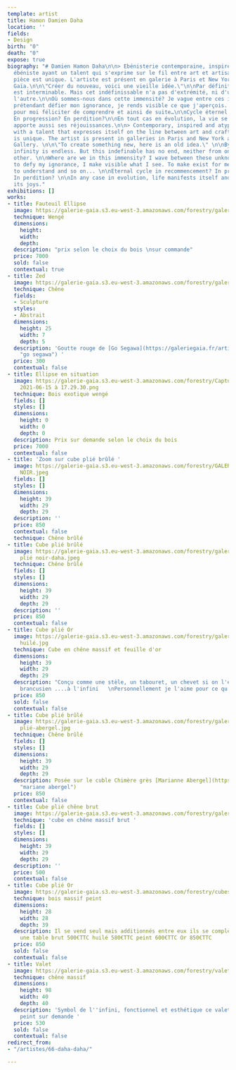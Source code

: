 ```yaml
---
template: artist
title: Hamon Damien Daha
location: ''
fields:
- Design
birth: "0"
death: "0"
expose: true
biography: "# Damien Hamon Daha\n\n> Ebénisterie contemporaine, inspirée et atypique\n\nDesigner
  ébéniste ayant un talent qui s'exprime sur le fil entre art et artisanat. Chaque
  pièce est unique. L'artiste est présent en galerie à Paris et New York et à la Galerie
  Gaïa.\n\n\"Créer du nouveau, voici une vieille idée.\"\n\nPar définition, l'infini
  est interminable. Mais cet indéfinissable n'a pas d'extrémité, ni d'un bout ni de
  l'autre.\n\nOù sommes-nous dans cette immensité? Je vague entre ces inconnus. En
  prétendant défier mon ignorance, je rends visible ce que j'aperçois. Faire exister
  pour moi féliciter de comprendre et ainsi de suite…\n\nCycle éternel en recommencement?
  En progression? En perdition?\n\nEn tout cas en évolution, la vie se manifeste et
  apporte aussi ses réjouissances.\n\n> Contemporary, inspired and atypical woodworking\n\nCabinetmaker
  with a talent that expresses itself on the line between art and craft. Each piece
  is unique. The artist is present in galleries in Paris and New York and at the Gaïa
  Gallery. \n\n\"To create something new, here is an old idea.\" \n\nBy definition,
  infinity is endless. But this indefinable has no end, neither from one end nor the
  other. \n\nWhere are we in this immensity? I wave between these unknowns. By claiming
  to defy my ignorance, I make visible what I see. To make exist for me congratulate
  to understand and so on... \n\nEternal cycle in recommencement? In progression?
  In perdition? \n\nIn any case in evolution, life manifests itself and also brings
  its joys."
exhibitions: []
works:
- title: Fauteuil Ellipse
  image: https://galerie-gaia.s3.eu-west-3.amazonaws.com/forestry/galerie-gaia-damien-hamon-ellipse.jpeg
  technique: Wengé
  dimensions:
    height: 
    width: 
    depth: 
  description: "prix selon le choix du bois \nsur commande"
  price: 7000
  sold: false
  contextual: true
- title: Zed
  image: https://galerie-gaia.s3.eu-west-3.amazonaws.com/forestry/galerie-gaia-daha-Zed.jpg
  technique: Chêne
  fields:
  - Sculpture
  styles:
  - Abstrait
  dimensions:
    height: 25
    width: 7
    depth: 5
  description: 'Goutte rouge de [Go Segawa](https://galeriegaia.fr/artists/go-segawa/
    "go segawa") '
  price: 300
  contextual: false
- title: Ellipse en situation
  image: https://galerie-gaia.s3.eu-west-3.amazonaws.com/forestry/Capture d’écran
    2021-06-15 à 17.29.30.png
  technique: Bois exotique wengé
  fields: []
  styles: []
  dimensions:
    height: 0
    width: 0
    depth: 0
  description: Prix sur demande selon le choix du bois
  price: 7000
  contextual: false
- title: 'Zoom sur cube plié brûlé '
  image: https://galerie-gaia.s3.eu-west-3.amazonaws.com/forestry/GALERIE-GAIA-DAHA-CUBLE
    NOIR.jpeg
  fields: []
  styles: []
  dimensions:
    height: 39
    width: 29
    depth: 29
  description: ''
  price: 850
  contextual: false
  technique: Chêne brûlé
- title: Cube plié brûlé
  image: https://galerie-gaia.s3.eu-west-3.amazonaws.com/forestry/galerie-gaia-cuble
    plié noir-daha.jpeg
  technique: Chêne brûlé
  fields: []
  styles: []
  dimensions:
    height: 39
    width: 29
    depth: 29
  description: ''
  price: 850
  contextual: false
- title: Cube plié Or
  image: https://galerie-gaia.s3.eu-west-3.amazonaws.com/forestry/galerie-gaia-damie-hamon-daha-cube
    huilé.jpg
  technique: Cube en chêne massif et feuille d'or
  dimensions:
    height: 39
    width: 29
    depth: 29
  description: "Conçu comme une stèle, un tabouret, un chevet si on l'empile il devient
    brancusien ....à l'infini   \nPersonnellement je l'aime pour ce qu'il est"
  price: 850
  sold: false
  contextual: false
- title: Cube plié brûlé
  image: https://galerie-gaia.s3.eu-west-3.amazonaws.com/forestry/galerie-gaia-daha-cube
    plié-abergel.jpg
  technique: Chêne brûlé
  fields: []
  styles: []
  dimensions:
    height: 39
    width: 29
    depth: 29
  description: Posée sur le cuble Chimère grès [Marianne Abergel](https://galeriegaia.fr/artists/marianne-abergel/
    "mariane abergel")
  price: 850
  contextual: false
- title: Cube plié chêne brut
  image: https://galerie-gaia.s3.eu-west-3.amazonaws.com/forestry/galeriegaia-daha-cube-chene-brut.jpg
  technique: 'cube en chêne massif brut '
  fields: []
  styles: []
  dimensions:
    height: 39
    width: 29
    depth: 29
  description: ''
  price: 500
  contextual: false
- title: Cube plié Or
  image: https://galerie-gaia.s3.eu-west-3.amazonaws.com/forestry/cubes-plies.jpg
  technique: bois massif peint
  dimensions:
    height: 28
    width: 28
    depth: 39
  description: Il se vend seul mais additionnés entre eux ils se complètent pour créer
    une table brut 500€TTC huilé 580€TTC peint 600€TTC Or 850€TTC
  price: 850
  sold: false
  contextual: false
- title: Valet
  image: https://galerie-gaia.s3.eu-west-3.amazonaws.com/forestry/valet.jpg
  technique: chêne massif
  dimensions:
    height: 98
    width: 40
    depth: 40
  description: 'Symbol de l''infini, fonctionnel et esthétique ce valet peut-être
    peint sur demande '
  price: 530
  sold: false
  contextual: false
redirect_from:
- "/artistes/66-daha-daha/"

---
```

